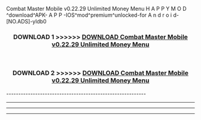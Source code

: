  Combat Master Mobile v0.22.29 Unlimited Money Menu  H A P P Y M O D ^download^APK- A P P -IOS^mod^premium^unlocked-for A n d r o i d-[NO.ADS]-yldb0



<div align="center">

<h3>DOWNLOAD 1 >>>>>> <a href="https://en-mod.web.app/?en= Combat Master Mobile v0.22.29 Unlimited Money Menu ">DOWNLOAD Combat Master Mobile v0.22.29 Unlimited Money Menu  </a></h3><br>

<h3>DOWNLOAD 2 >>>>>> <a href="https://en-mod.web.app/?en= Combat Master Mobile v0.22.29 Unlimited Money Menu ">DOWNLOAD Combat Master Mobile v0.22.29 Unlimited Money Menu  </a></h3>

</div>
----------------------------------------------------------

----------------------------------------------------------

----------------------------------------------------------

----------------------------------------------------------



